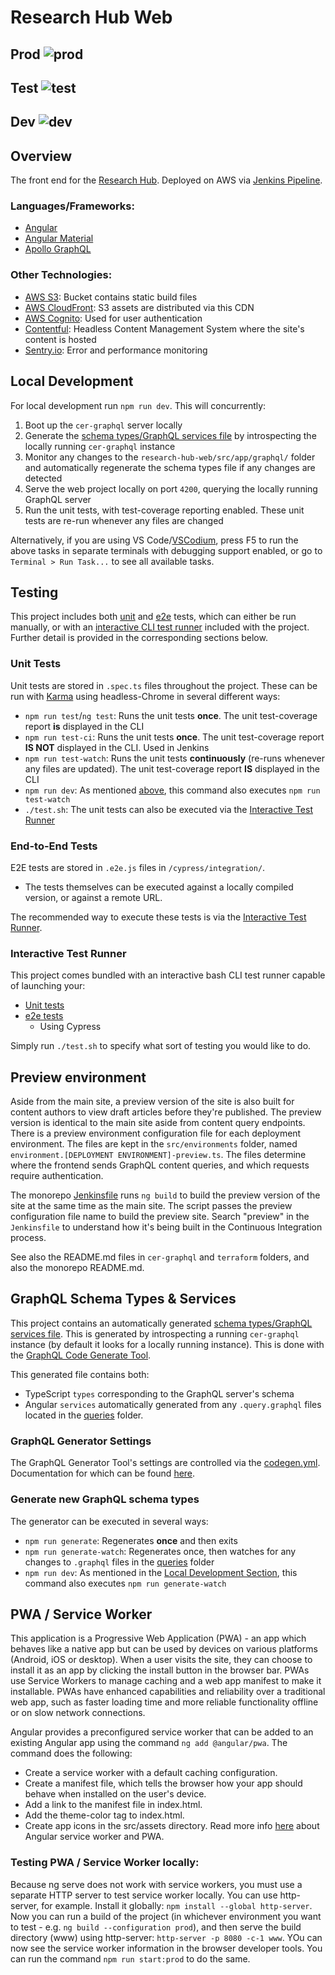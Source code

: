 # Research Hub Web

## Prod ![prod](https://github.com/UoA-eResearch/hub-stack/actions/workflows/sentry.yml/badge.svg?branch=prod)

## Test ![test](https://github.com/UoA-eResearch/hub-stack/actions/workflows/sentry.yml/badge.svg?branch=test)

## Dev ![dev](https://github.com/UoA-eResearch/hub-stack/actions/workflows/sentry.yml/badge.svg?branch=dev)

## Overview
The front end for the [Research Hub](https://research-hub.auckland.ac.nz/). Deployed on AWS via [Jenkins Pipeline](../Jenkinsfile).

### Languages/Frameworks:
* [Angular](https://angular.io/)
* [Angular Material](https://material.angular.io/)
* [Apollo GraphQL](http://apollographql.com/)

### Other Technologies:
* [AWS S3](https://aws.amazon.com/s3/): Bucket contains static build files
* [AWS CloudFront](https://aws.amazon.com/cloudfront/): S3 assets are distributed via this CDN
* [AWS Cognito](https://aws.amazon.com/cognito/): Used for user authentication
* [Contentful](https://contentful.com/): Headless Content Management System where the site's content is hosted
* [Sentry.io](sentry.io): Error and performance monitoring

## Local Development

For local development run `npm run dev`. This will concurrently:

1. Boot up the `cer-graphql` server locally
2. Generate the [schema types/GraphQL services file](./src/app/graphql/schema.ts) by introspecting the locally running `cer-graphql` instance
3. Monitor any changes to the `research-hub-web/src/app/graphql/` folder and automatically regenerate the schema types file if any changes are detected
4. Serve the web project locally on port `4200`, querying the locally running GraphQL server
5. Run the unit tests, with test-coverage reporting enabled. These unit tests are re-run whenever any files are changed

Alternatively, if you are using VS Code/[VSCodium](https://vscodium.com/), press F5 to run the above tasks in separate terminals with debugging support enabled, or go to `Terminal > Run Task...` to see all available tasks.

## Testing
This project includes both [unit](#unit-tests) and [e2e](#end-to-end-tests) tests, which can either be run manually, or with an [interactive CLI test runner](./test.sh) included with the project. Further detail is provided in the corresponding sections below.

### Unit Tests
Unit tests are stored in `.spec.ts` files throughout the project. These can be run with [Karma](https://karma-runner) using headless-Chrome in several different ways:

* `npm run test`/`ng test`: Runs the unit tests **once**. The unit test-coverage report **is** displayed in the CLI
* `npm run test-ci`: Runs the unit tests **once**. The unit test-coverage report **IS NOT** displayed in the CLI. Used in Jenkins
* `npm run test-watch`: Runs the unit tests **continuously** (re-runs whenever any files are updated). The unit test-coverage report **IS** displayed in the CLI
* `npm run dev`: As mentioned [above](#local-development), this command also executes `npm run test-watch`
* `./test.sh`: The unit tests can also be executed via the [Interactive Test Runner](#interactive-test-runner)

### End-to-End Tests
E2E tests are stored in `.e2e.js` files in `/cypress/integration/`.

* The tests themselves can be executed against a locally compiled version, or against a remote URL. 

The recommended way to execute these tests is via the [Interactive Test Runner](#interactive-test-runner).

### Interactive Test Runner
This project comes bundled with an interactive bash CLI test runner capable of launching your:
 * [Unit tests](#unit-tests)
 * [e2e tests](#end-to-end-tests)
    * Using Cypress

Simply run `./test.sh` to specify what sort of testing you would like to do.

## Preview environment
Aside from the main site, a preview version of the site is also built for content authors to view draft articles before they're published. The preview version is identical to the main site aside from content query endpoints. There is a preview environment configuration file for each deployment environment. The files are kept in the `src/environments` folder, named `environment.[DEPLOYMENT ENVIRONMENT]-preview.ts`. The files determine where the frontend sends GraphQL content queries, and which requests require authentication.

The monorepo [Jenkinsfile](../Jenkinsfile) runs `ng build` to build the preview version of the site at the same time as the main site. The script passes the preview configuration file name to build the preview site. Search "preview" in the `Jenkinsfile` to understand how it's being built in the Continuous Integration process.

See also the README.md files in `cer-graphql` and `terraform` folders, and also the monorepo README.md.

## GraphQL Schema Types & Services
This project contains an automatically generated [schema types/GraphQL services file](./src/app/graphql/schema.ts). This is generated by introspecting a running `cer-graphql` instance (by default it looks for a locally running instance). This is done with the [GraphQL Code Generate Tool](http://graphql-code-generator.com/).

This generated file contains both:
* TypeScript `types` corresponding to the GraphQL server's schema
* Angular `services` automatically generated from any `.query.graphql` files located in the [queries](./src/app/graphql/queries/) folder.

### GraphQL Generator Settings
The GraphQL Generator Tool's settings are controlled via the [codegen.yml](./codegen.yml). Documentation for which can be found [here](https://graphql-code-generator.com/docs/plugins/typescript-apollo-angular).

### Generate new GraphQL schema types

The generator can be executed in several ways:

* `npm run generate`: Regenerates **once** and then exits
* `npm run generate-watch`: Regenerates once, then watches for any changes to `.graphql` files in the [queries](./src/app/graphql/queries/) folder
* `npm run dev`: As mentioned in the [Local Development Section](#local-development), this command also executes `npm run generate-watch`

## PWA / Service Worker

This application is a Progressive Web Application (PWA) - an app which behaves like a native app but can be used by devices on various platforms (Android, iOS or desktop). When a user visits the site, they can choose to install it as an app by clicking the install button in the browser bar. PWAs use Service Workers to manage caching and a web app manifest to make it installable. PWAs have enhanced capabilities and reliability over a traditional web app, such as faster loading time and more reliable functionality offline or on slow network connections.

Angular provides a preconfigured service worker that can be added to an existing Angular app using the command `ng add @angular/pwa`. The command does the following:
* Create a service worker with a default caching configuration.
* Create a manifest file, which tells the browser how your app should behave when installed on the user's device.
* Add a link to the manifest file in index.html.
* Add the theme-color <meta> tag to index.html.
* Create app icons in the src/assets directory.
Read more info [here](https://angular.io/guide/service-worker-intro) about Angular service worker and PWA.

### Testing PWA / Service Worker locally:
Because ng serve does not work with service workers, you must use a separate HTTP server to test service worker locally. You can use http-server, for example.
Install it globally: `npm install --global http-server`.
Now you can run a build of the project (in whichever environment you want to test - e.g. `ng build --configuration prod`), and then serve the build directory (www) using http-server:
`http-server -p 8080 -c-1 www`. YOu can now see the service worker information in the browser developer tools. You can run the command `npm run start:prod` to do the same.

